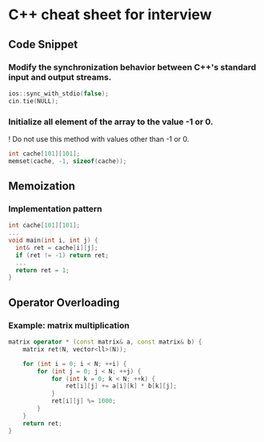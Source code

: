 # C++ cheat sheet for interview

## Code Snippet

### Modify the synchronization behavior between C++'s standard input and output streams. 

```cpp
ios::sync_with_stdio(false);
cin.tie(NULL);
```

### Initialize all element of the array to the value -1 or 0.

! Do not use this method with values other than -1 or 0.

```cpp
int cache[101][101];
memset(cache, -1, sizeof(cache));
```

## Memoization

### Implementation pattern

```cpp
int cache[101][101];
...
void main(int i, int j) {
  int& ret = cache[i][j];
  if (ret != -1) return ret;
  ...
  return ret = 1;
}
```

## Operator Overloading

### Example: matrix multiplication

```cpp
matrix operator * (const matrix& a, const matrix& b) {
	matrix ret(N, vector<ll>(N));

	for (int i = 0; i < N; ++i) {
		for (int j = 0; j < N; ++j) {
			for (int k = 0; k < N; ++k) {
				ret[i][j] += a[i][k] * b[k][j];
			}
			ret[i][j] %= 1000;
		}
	}
	return ret;
}
```
